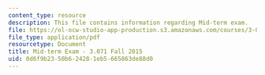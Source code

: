 ```yaml
---
content_type: resource
description: This file contains information regarding Mid-term exam.
file: https://ol-ocw-studio-app-production.s3.amazonaws.com/courses/3-071-amorphous-materials-fall-2015/0d6f9b2350b624281eb5665863de88d0_MIT3_071F14_Exam_I.pdf
file_type: application/pdf
resourcetype: Document
title: Mid-term Exam - 3.071 Fall 2015
uid: 0d6f9b23-50b6-2428-1eb5-665863de88d0
---
```

